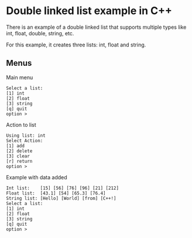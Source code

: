 # Double linked list example in C++

There is an example of a double linked list that supports multiple types like int, float, double, string, etc.

For this example, it creates three lists: int, float and string.

## Menus

Main menu

    Select a list: 
    [1] int
    [2] float
    [3] string
    [q] quit
    option > 

Action to list

    Using list: int
    Select Action: 
    [1] add
    [2] delete
    [3] clear
    [r] return
    option >

Example with data added

    Int list:    [15] [56] [76] [96] [21] [212] 
    Float list:  [43.1] [54] [65.3] [76.4] 
    String list: [Hello] [World] [from] [C++!] 
    Select a list: 
    [1] int
    [2] float
    [3] string
    [q] quit
    option > 